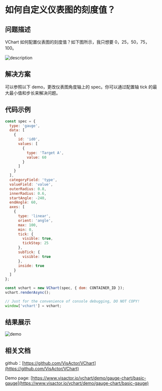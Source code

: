# 如何自定义仪表图的刻度值？

## 问题描述

VChart 如何配置仪表图的刻度值？如下图所示，我只想要 0，25，50，75，100。

![description](/vchart/faq/68-0.png)

## 解决方案

可以参照以下 demo，更改仪表图角度轴上的 spec。你可以通过配置轴 tick 的最大最小值和步长来解决问题。

## 代码示例

```javascript livedemo
const spec = {
  type: 'gauge',
  data: [
    {
      id: 'id0',
      values: [
        {
          type: 'Target A',
          value: 60
        }
      ]
    }
  ],
  categoryField: 'type',
  valueField: 'value',
  outerRadius: 0.8,
  innerRadius: 0.6,
  startAngle: -240,
  endAngle: 60,
  axes: [
    {
      type: 'linear',
      orient: 'angle',
      max: 100,
      min: 0,
      tick: {
        visible: true,
        tickStep: 25
      },
      subTick: {
        visible: true
      },
      inside: true
    }
  ]
};

const vchart = new VChart(spec, { dom: CONTAINER_ID });
vchart.renderAsync();

// Just for the convenience of console debugging, DO NOT COPY!
window['vchart'] = vchart;
```

## 结果展示

![demo](/vchart/faq/68-1.png)

## 相关文档

github：[https://github.com/VisActor/VChart](https://github.com/VisActor/VChart)

Demo page: [https://www.visactor.io/vchart/demo/gauge-chart/basic-gauge](https://www.visactor.io/vchart/demo/gauge-chart/basic-gauge)
